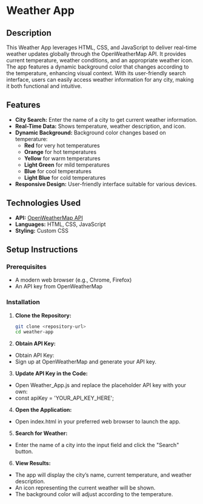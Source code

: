 # Weather App

## Description

This Weather App leverages HTML, CSS, and JavaScript to deliver real-time weather updates globally through the OpenWeatherMap API. It provides current temperature, weather conditions, and an appropriate weather icon. The app features a dynamic background color that changes according to the temperature, enhancing visual context. With its user-friendly search interface, users can easily access weather information for any city, making it both functional and intuitive.

## Features

- **City Search:** Enter the name of a city to get current weather information.
- **Real-Time Data:** Shows temperature, weather description, and icon.
- **Dynamic Background:** Background color changes based on temperature:
  - **Red** for very hot temperatures
  - **Orange** for hot temperatures
  - **Yellow** for warm temperatures
  - **Light Green** for mild temperatures
  - **Blue** for cool temperatures
  - **Light Blue** for cold temperatures
- **Responsive Design:** User-friendly interface suitable for various devices.

## Technologies Used

- **API:** [OpenWeatherMap API](https://openweathermap.org/api)
- **Languages:** HTML, CSS, JavaScript
- **Styling:** Custom CSS

## Setup Instructions

### Prerequisites

- A modern web browser (e.g., Chrome, Firefox)
- An API key from OpenWeatherMap

### Installation

1. **Clone the Repository:**
   ```bash
   git clone <repository-url>
   cd weather-app

2. **Obtain API Key:**
- Obtain API Key:
- Sign up at OpenWeatherMap and generate your API key.

3. **Update API Key in the Code:**
- Open Weather_App.js and replace the placeholder API key with your own:
- const apiKey = 'YOUR_API_KEY_HERE';

4. **Open the Application:**
- Open index.html in your preferred web browser to launch the app.

5. **Search for Weather:**
- Enter the name of a city into the input field and click the "Search" button.

6. **View Results:**
- The app will display the city’s name, current temperature, and weather description.
- An icon representing the current weather will be shown.
- The background color will adjust according to the temperature.
